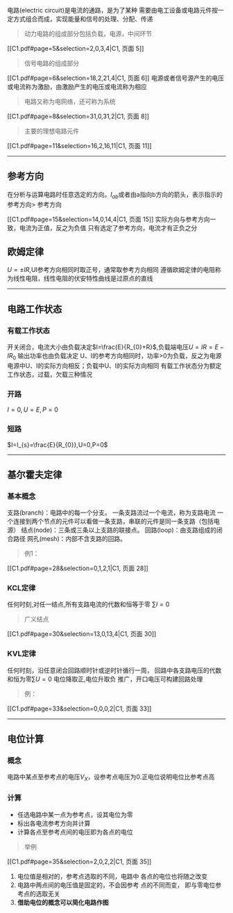 电路(electric circuit)是电流的通路，是为了某种 需要由电工设备或电路元件按一定方式组合而成，实现能量和信号的处理、分配、传递
> 动力电路的组成部分包括负载，电源，中间环节

[[C1.pdf#page=5&selection=2,0,3,4|C1, 页面 5]]
> 信号电路的组成部分

[[C1.pdf#page=6&selection=18,2,21,4|C1, 页面 6]]
电源或者信号源产生的电压或电流称为激励，由激励产生的电压或电流称为相应
> 电路又称为电网络，还可称为系统

[[C1.pdf#page=8&selection=31,0,31,2|C1, 页面 8]]
> 主要的理想电路元件

[[C1.pdf#page=11&selection=16,2,16,11|C1, 页面 11]]

---

## 参考方向
在分析与运算电路时任意选定的方向。$I_{ab}$或者由a指向b方向的箭头，表示指示的参考方向> 参考方向

[[C1.pdf#page=15&selection=14,0,14,4|C1, 页面 15]]
实际方向与参考方向一致，电流为正值，反之为负值
只有选定了参考方向，电流才有正负之分
## 欧姆定律
$U=\pm IR$,UI参考方向相同时取正号，通常取参考方向相同
遵循欧姆定律的电阻称为线性电阻，线性电阻的伏安特性曲线是过原点的直线

---

## 电路工作状态
### 有载工作状态
开关闭合，电流大小由负载决定$I=\frac{E}{R_{0}+R}$,负载端电压$U=IR=E-IR_{0}$
输出功率也由负载决定
U、I的参考方向相同时，功率>0为负载，反之为电源
电源中U、I的实际方向相反；负载中U、I的实际方向相同
有载工作状态分为额定工作状态，过载，欠载三种情况
### 开路
$I=0,U=E,P=0$
### 短路
$I=I_{s}=\frac{E}{R_{0}},U=0,P=0$

---

## 基尔霍夫定律

### 基本概念
支路(branch)：电路中的每一个分支。 一条支路流过一个电流，称为支路电流
一个连接到两个节点的元件可以看做一条支路，串联的元件是同一条支路（包括电源）
结点(node)：三条或三条以上支路的联接点。
回路(loop)：由支路组成的闭合路径
网孔(mesh)：内部不含支路的回路。
> 例1：

[[C1.pdf#page=28&selection=0,1,2,1|C1, 页面 28]]
### KCL定律
任何时刻,对任一结点,所有支路电流的代数和恒等于零
$\sum I=0$
> 广义结点

[[C1.pdf#page=30&selection=13,0,13,4|C1, 页面 30]]
### KVL定律

任何时刻，沿任意闭合回路顺时针或逆时针循行一周， 回路中各支路电压的代数和恒为零$\sum U=0$
电位降取正,电位升取负
推广，开口电压可构建回路处理
> 例：

[[C1.pdf#page=33&selection=0,0,0,2|C1, 页面 33]]


---

## 电位计算
### 概念
电路中某点至参考点的电压$V_{X}$，设参考点电压为0.正电位说明电位比参考点高
### 计算
-  任选电路中某一点为参考点，设其电位为零
- 标出各电流参考方向并计算
- 计算各点至参考点间的电压即为各点的电位
> 举例

[[C1.pdf#page=35&selection=2,0,2,2|C1, 页面 35]]
1. 电位值是相对的，参考点选取的不同，电路中 各点的电位也将随之改变
2. 电路中两点间的电压值是固定的，不会因参考 点的不同而变， 即与零电位参考点的选取无关
3. **借助电位的概念可以简化电路作图**





